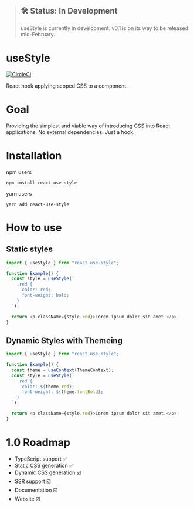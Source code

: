 > ## 🛠 Status: In Development
>
> useStyle is currently in development. v0.1 is on its way to be released mid-February.

# useStyle

[![CircleCI](https://circleci.com/gh/pietmichal/react-use-style/tree/master.svg?style=svg)](https://circleci.com/gh/pietmichal/react-use-style/tree/master)

React hook applying scoped CSS to a component.

# Goal

Providing the simplest and viable way of introducing CSS into React applications. No external dependencies. Just a hook.

# Installation

npm users

```
npm install react-use-style
```

yarn users

```
yarn add react-use-style
```

# How to use

## Static styles

```javascript
import { useStyle } from "react-use-style";

function Example() {
  const style = useStyle(`
    .red {
      color: red;
      font-weight: bold;
    }
  `);

  return <p className={style.red}>Lorem ipsum dolor sit amet.</p>;
}
```

## Dynamic Styles with Themeing

```javascript
import { useStyle } from "react-use-style";

function Example() {
  const theme = useContext(ThemeContext);
  const style = useStyle(`
    .red {
      color: ${theme.red};
      font-weight: ${theme.fontBold};
    }
  `);

  return <p className={style.red}>Lorem ipsum dolor sit amet.</p>;
}
```

# 1.0 Roadmap

- TypeScript support ✅
- Static CSS generation ✅
- Dynamic CSS generation ☑️
- SSR support ☑️
- Documentation ☑️
- Website ☑️
